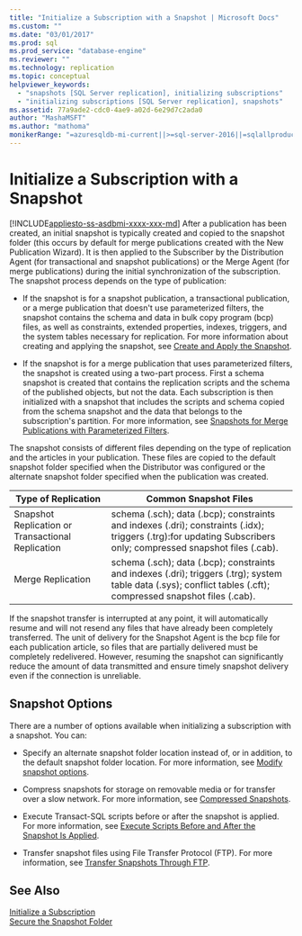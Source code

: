 ```yaml
---
title: "Initialize a Subscription with a Snapshot | Microsoft Docs"
ms.custom: ""
ms.date: "03/01/2017"
ms.prod: sql
ms.prod_service: "database-engine"
ms.reviewer: ""
ms.technology: replication
ms.topic: conceptual
helpviewer_keywords: 
  - "snapshots [SQL Server replication], initializing subscriptions"
  - "initializing subscriptions [SQL Server replication], snapshots"
ms.assetid: 77a9ade2-cdc0-4ae9-a02d-6e29d7c2ada0
author: "MashaMSFT"
ms.author: "mathoma"
monikerRange: "=azuresqldb-mi-current||>=sql-server-2016||=sqlallproducts-allversions"
---
```

# Initialize a Subscription with a Snapshot
[!INCLUDE[appliesto-ss-asdbmi-xxxx-xxx-md](../../includes/appliesto-ss-asdbmi-xxxx-xxx-md.md)]
  After a publication has been created, an initial snapshot is typically created and copied to the snapshot folder (this occurs by default for merge publications created with the New Publication Wizard). It is then applied to the Subscriber by the Distribution Agent (for transactional and snapshot publications) or the Merge Agent (for merge publications) during the initial synchronization of the subscription. The snapshot process depends on the type of publication:  
  
-   If the snapshot is for a snapshot publication, a transactional publication, or a merge publication that doesn't use parameterized filters, the snapshot contains the schema and data in bulk copy program (bcp) files, as well as constraints, extended properties, indexes, triggers, and the system tables necessary for replication. For more information about creating and applying the snapshot, see [Create and Apply the Snapshot](../../relational-databases/replication/create-and-apply-the-initial-snapshot.md).  
  
-   If the snapshot is for a merge publication that uses parameterized filters, the snapshot is created using a two-part process. First a schema snapshot is created that contains the replication scripts and the schema of the published objects, but not the data. Each subscription is then initialized with a snapshot that includes the scripts and schema copied from the schema snapshot and the data that belongs to the subscription's partition. For more information, see [Snapshots for Merge Publications with Parameterized Filters](../../relational-databases/replication/create-a-snapshot-for-a-merge-publication-with-parameterized-filters.md).  
  
 The snapshot consists of different files depending on the type of replication and the articles in your publication. These files are copied to the default snapshot folder specified when the Distributor was configured or the alternate snapshot folder specified when the publication was created.  
  
|Type of Replication|Common Snapshot Files|  
|-------------------------|---------------------------|  
|Snapshot Replication or Transactional Replication|schema (.sch); data (.bcp); constraints and indexes (.dri); constraints (.idx); triggers (.trg):for updating Subscribers only; compressed snapshot files (.cab).|  
|Merge Replication|schema (.sch); data (.bcp); constraints and indexes (.dri); triggers (.trg); system table data (.sys); conflict tables (.cft); compressed snapshot files (.cab).|  
  
 If the snapshot transfer is interrupted at any point, it will automatically resume and will not resend any files that have already been completely transferred. The unit of delivery for the Snapshot Agent is the bcp file for each publication article, so files that are partially delivered must be completely redelivered. However, resuming the snapshot can significantly reduce the amount of data transmitted and ensure timely snapshot delivery even if the connection is unreliable.  
  
## Snapshot Options  
 There are a number of options available when initializing a subscription with a snapshot. You can:  
  
-   Specify an alternate snapshot folder location instead of, or in addition, to the default snapshot folder location. For more information, see [Modify snapshot options](../../relational-databases/replication/snapshot-options.md).  
  
-   Compress snapshots for storage on removable media or for transfer over a slow network. For more information, see [Compressed Snapshots](../../relational-databases/replication/snapshot-options.md#compressed-snapshots). 

-   Execute Transact-SQL scripts before or after the snapshot is applied. For more information, see [Execute Scripts Before and After the Snapshot Is Applied](../../relational-databases/replication/snapshot-options.md#execute-scripts-before-and-after-snapshot-is-applied).  
  
-   Transfer snapshot files using File Transfer Protocol (FTP). For more information, see [Transfer Snapshots Through FTP](../../relational-databases/replication/publish/deliver-a-snapshot-through-ftp.md).  
  
## See Also  
 [Initialize a Subscription](../../relational-databases/replication/initialize-a-subscription.md)   
 [Secure the Snapshot Folder](../../relational-databases/replication/security/secure-the-snapshot-folder.md)  
  
  
